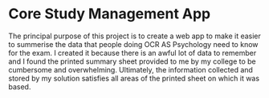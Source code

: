 # Core Study Management App

The principal purpose of this project is to create a web app to make it easier to summerise the data that people doing OCR AS Psychology need to know for the exam. I created it because there is an awful lot of data to remember and I found the printed summary sheet provided to me by my college to be cumbersome and overwhelming. Ultimately, the information collected and stored by my solution satisfies all areas of the printed sheet on which it was based.
